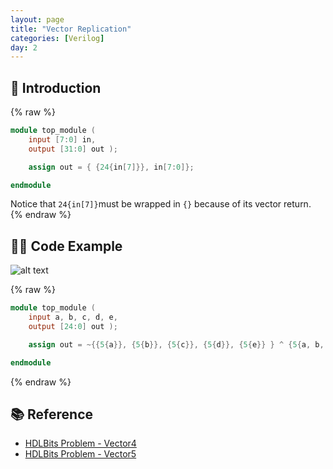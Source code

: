 ```yaml
---
layout: page
title: "Vector Replication"
categories: [Verilog]
day: 2
---
```


## 📌 Introduction
{% raw %}
```verilog
module top_module (
    input [7:0] in,
    output [31:0] out );

    assign out = { {24{in[7]}}, in[7:0]};

endmodule
```
Notice that ```24{in[7]}```must be wrapped in ```{}``` because of its vector return.
{% endraw %}

## 🧑‍💻 Code Example
![alt text](../assets/Vector5.png)

{% raw %}
```verilog
module top_module (
    input a, b, c, d, e,
    output [24:0] out );

    assign out = ~{{5{a}}, {5{b}}, {5{c}}, {5{d}}, {5{e}} } ^ {5{a, b, c, d, e}};

endmodule
```
{% endraw %}


## 📚 Reference
* [HDLBits Problem - Vector4](https://hdlbits.01xz.net/wiki/Vector4)
* [HDLBits Problem - Vector5](https://hdlbits.01xz.net/wiki/Vector5)
